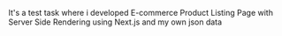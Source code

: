 It's a test task where i developed E-commerce Product Listing Page with Server Side Rendering using Next.js and my own json data
